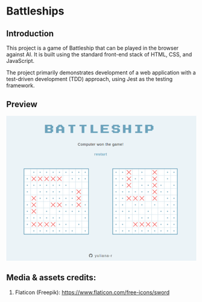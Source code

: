 # Battleships
## Introduction 
This project is a game of Battleship that can be played in the browser against AI. It is built using the standard front-end stack of HTML, CSS, and JavaScript.

The project primarily demonstrates development of a web application with a test-driven development (TDD) approach, using Jest as the testing framework.

## Preview

[![Battleships](./src/assets/demo.png)](https://yuliana-r.github.io/battleships/)

## Media & assets credits:

1. Flaticon (Freepik): https://www.flaticon.com/free-icons/sword